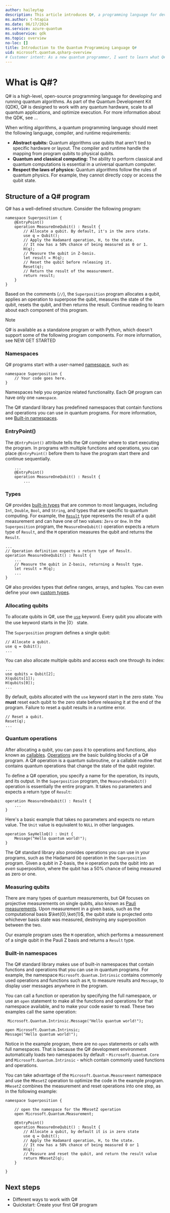 ```yaml
---
author: haileytap
description: This article introduces Q#, a programming language for developing and running quantum algorithms, and the structure of a Q# program.
ms.author: t-htapia
ms.date: 06/17/2024
ms.service: azure-quantum
ms.subservice: qdk
ms.topic: overview
no-loc: []
title: Introduction to the Quantum Programming Language Q#
uid: microsoft.quantum.qsharp-overview
# Customer intent: As a new quantum programmer, I want to learn what Q# is and how a Q# program is structured so that I can begin writing my own quantum programs.
---
```


# What is Q#?

Q# is a high-level, open-source programming language for developing and running quantum algorithms. As part of the Quantum Development Kit (QDK), Q# is designed to work with any quantum hardware, scale to all quantum applications, and optimize execution. For more information about the QDK, see ...

When writing algorithms, a quantum programming language should meet the following language, compiler, and runtime requirements:

- **Abstract qubits:** Quantum algorithms use qubits that aren't tied to specific hardware or layout. The compiler and runtime handle the mapping from program qubits to physical qubits.
- **Quantum and classical computing:** The ability to perform classical and quantum computations is essential in a universal quantum computer.
- **Respect the laws of physics:** Quantum algorithms follow the rules of quantum physics. For example, they cannot directly copy or access the qubit state.

## Structure of a Q# program

Q# has a well-defined structure. Consider the following program:

```qsharp
namespace Superposition {
    @EntryPoint()
    operation MeasureOneQubit() : Result {
        // Allocate a qubit. By default, it's in the zero state.  
        use q = Qubit();  
        // Apply the Hadamard operation, H, to the state.
        // It now has a 50% chance of being measured as 0 or 1.
        H(q);      
        // Measure the qubit in Z-basis.
        let result = M(q);
        // Reset the qubit before releasing it.
        Reset(q);
        // Return the result of the measurement.
        return result;
    }
}
```

Based on the comments (`//`), the `Superposition` program allocates a qubit, applies an operation to superpose the qubit, measures the state of the qubit, resets the qubit, and then returns the result. Continue reading to learn about each component of this program.

> [!NOTE]
> Q# is available as a standalone program or with Python, which doesn't support some of the following program components. For more information, see NEW GET STARTED

### Namespaces

Q# programs start with a user-named [namespace](xref:microsoft.quantum.qsharp.namespaces), such as:

```qsharp
namespace Superposition {
    // Your code goes here.
}
```

Namespaces help you organize related functionality. Each Q# program can have only one `namespace`.

The Q# standard library has predefined namespaces that contain functions and operations you can use in quantum programs. For more information, see [Built-in namespaces](#built-in-namespaces).

### EntryPoint()

The `@EntryPoint()` attribute tells the Q# compiler where to start executing the program. In programs with multiple functions and operations, you can place `@EntryPoint()` before them to have the program start there and continue sequentially.

```qsharp
    ...
    @EntryPoint()
    operation MeasureOneQubit() : Result {
        ...
```

### Types

Q# provides [built-in types](xref:microsoft.quantum.qsharp.typesystem-overview) that are common to most languages, including `Int`, `Double`, `Bool`, and `String`, and types that are specific to quantum computing. For example, the [`Result`](xref:microsoft.quantum.qsharp.quantumdatatypes#result) type represents the result of a qubit measurement and can have one of two values: `Zero` or `One`. In the `Superposition` program, the `MeasureOneQubit()` operation expects a return type of `Result`, and the `M` operation measures the qubit and returns the `Result`.

```qsharp
...
// Operation definition expects a return type of Result.
operation MeasureOneQubit() : Result {
    ...
    // Measure the qubit in Z-basis, returning a Result type.
    let result = M(q);
    ...
}
```

Q# also provides types that define ranges, arrays, and tuples. You can even define your own [custom types](xref:microsoft.quantum.qsharp.typedeclarations).

### Allocating qubits

To allocate qubits in Q#, use the [`use`](xref:microsoft.quantum.qsharp.quantummemorymanagement#use-statement) keyword. Every qubit you allocate with the use keyword starts in the |0〉 state.

The `Superposition` program defines a single qubit:

```qsharp
// Allocate a qubit.
use q = Qubit();
...
```

You can also allocate multiple qubits and access each one through its index:

```qsharp
...
use qubits = Qubit[2];
X(qubits[1]);
H(qubits[0]);
...
```

By default, qubits allocated with the `use` keyword start in the zero state. You **must** reset each qubit to the zero state before releasing it at the end of the program. Failure to reset a qubit results in a runtime error.

```qsharp
// Reset a qubit.
Reset(q);
...
```

### Quantum operations

After allocating a qubit, you can pass it to operations and functions, also known as [callables](xref:microsoft.quantum.qsharp.callabledeclarations). [Operations](xref:microsoft.quantum.qsharp.operationsandfunctions) are the basic building blocks of a Q# program. A Q# operation is a quantum subroutine, or a callable routine that contains quantum operations that change the state of the qubit register.

To define a Q# operation, you specify a name for the operation, its inputs, and its output. In the `Superposition` program, the `MeasureOneQubit()` operation is essentially the entire program. It takes no parameters and expects a return type of `Result`:

```qsharp
operation MeasureOneQubit() : Result {
    ...
}
```

Here's a basic example that takes no parameters and expects no return value. The `Unit` value is equivalent to `NULL` in other languages.

```qsharp
operation SayHelloQ() : Unit {
    Message("Hello quantum world!");
}
```

The Q# standard library also provides operations you can use in your programs, such as the Hadamard (`H`) operation in the `Superposition` program. Given a qubit in Z-basis, the `H` operation puts the qubit into an *even* superposition, where the qubit has a 50% chance of being measured as zero or one.

### Measuring qubits

There are many types of quantum measurements, but Q# focuses on projective measurements on single qubits, also known as [Pauli measurements](xref:microsoft.quantum.concepts.pauli). Upon measurement in a given basis, such as the computational basis $\ket{0},\ket{1}$, the qubit state is projected onto whichever basis state was measured, destroying any superposition between the two.

Our example program uses the `M` operation, which performs a measurement of a single qubit in the Pauli Z basis and returns a `Result` type.

### Built-in namespaces

The Q# standard library makes use of built-in namespaces that contain functions and operations that you can use in quantum programs. For example, the namespace `Microsoft.Quantum.Intrinsic` contains commonly used operations and functions such as `M`, to measure results and `Message`, to display user messages anywhere in the program.  

You can call a function or operation by specifying the full namespace, or use  an `open` statement to make all the functions and operations for that namespace available, and to make your code easier to read. These two examples call the same operation:

```qsharp
 Microsoft.Quantum.Intrinsic.Message("Hello quantum world!");
```

```qsharp
open Microsoft.Quantum.Intrinsic;
Message("Hello quantum world!");
```

Notice in the example program, there are no `open` statements or calls with full namespaces. That is because the Q# development environment automatically loads two namespaces by default - `Microsoft.Quantum.Core` and `Microsoft.Quantum.Intrinsic` - which contain commonly used functions and operations. 

You can take advantage of the `Microsoft.Quantum.Measurement` namespace and use the `MResetZ` operation to optimize the code in the example program. `MResetZ` combines the measurement and reset operations into one step, as in the following example:


```qsharp
namespace Superposition {

    // open the namespace for the MResetZ operation
    open Microsoft.Quantum.Measurement;

    @EntryPoint()
    operation MeasureOneQubit() : Result {
        // Allocate a qubit, by default it is in zero state      
        use q = Qubit();  
        // Apply the Hadamard operation, H, to the state.
        // It now has a 50% chance of being measured 0 or 1  
        H(q);   
        // Measure and reset the qubit, and return the result value   
        return MResetZ(q);
    }
    
}
```

## Next steps

- Different ways to work with Q#
- Quickstart: Create your first Q# program